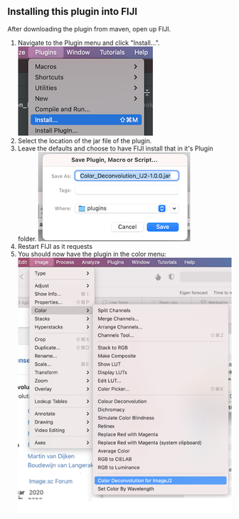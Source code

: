 ## Installing this plugin into FIJI

After downloading the plugin from maven, open up FIJI. 
1.  Navigate to the Plugin menu and click "Install...".
![Navigate to the Plugin menu and click "Install...".](img/fiji_install_menu.png)
1. Select the location of the jar file of the plugin. 
2. Leave the defaults and choose to have FIJI install that in it's Plugin folder.
![Default config for plugin installation](img/fiji_install_location.png)
3. Restart FIJI as it requests
4. You should now have the plugin in the color menu:
![Plugin active](img/fiji_install_success.png)  